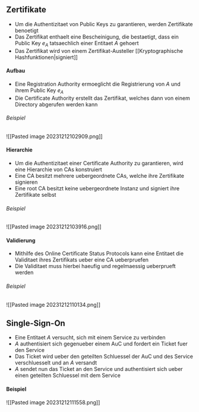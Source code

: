 ## Zertifikate
- Um die Authentizitaet von Public Keys zu garantieren, werden Zertifikate benoetigt
- Das Zertifikat enthaelt eine Bescheinigung, die bestaetigt, dass ein Public Key $e_A$ tatsaechlich einer Entitaet $A$ gehoert
- Das Zertifikat wird von einem Zertifikat-Austeller [[Kryptographische Hashfunktionen|signiert]]
#### Aufbau
- Eine Registration Authority ermoeglicht die Registrierung von $A$ und ihrem Public Key $e_A$
- Die Certificate Authority erstellt das Zertifikat, welches dann von einem Directory abgerufen werden kann
###### Beispiel
![[Pasted image 20231212102909.png]]
#### Hierarchie
- Um die Authentizitaet einer Certificate Authority zu garantieren, wird eine Hierarchie von CAs konstruiert
- Eine CA besitzt mehrere uebergeordnete CAs, welche ihre Zertifikate signieren
- Eine root CA besitzt keine uebergeordnete Instanz und signiert ihre Zertifikate selbst
###### Beispiel
![[Pasted image 20231212103916.png]]
#### Validierung
- Mithilfe des Online Certificate Status Protocols kann eine Entitaet die Validitaet ihres Zertifikats ueber eine CA ueberpruefen
- Die Validitaet muss hierbei haeufig und regelmaessig ueberprueft werden
###### Beispiel
![[Pasted image 20231212110134.png]]
## Single-Sign-On
- Eine Entitaet $A$ versucht, sich mit einem Service zu verbinden
- $A$ authentisiert sich gegenueber einem AuC und fordert ein Ticket fuer den Service
- Das Ticket wird ueber den geteilten Schluessel der AuC und des Service verschluesselt und an $A$ versandt
- $A$ sendet nun das Ticket an den Service und authentisiert sich ueber einen geteilten Schluessel mit dem Service
#### Beispiel
![[Pasted image 20231212111558.png]]